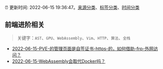 :alarm_clock: 更新时间: 2022-06-15 19:36:47。[来源分类](../README.md)、[标签分类](../TAGS.md)、[时间分类](../TIMELINE.md)

## 前端进阶相关


> 关键字：`AST`、`GPU`、`WebAssembly`、`Vim`、`HTTP`、`算法`、`全栈`



- [2022-06-15-PVE-的管理页面是自签证书-https-的，如何借助-frp-外网访问？](https://www.v2ex.com/t/859872) 
- [2022-06-15-WebAssembly会取代Docker吗？](https://toutiao.io/k/ojpzxm8) 